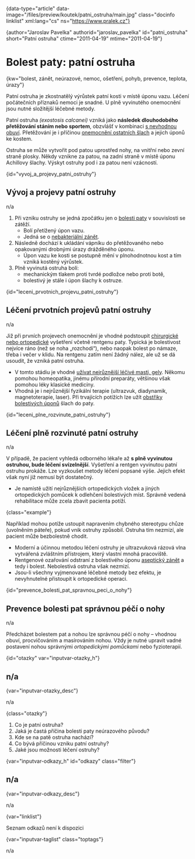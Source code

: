 
{data-type="article" data-image="/files/preview/koutek/patni_ostruha/main.jpg" class="docinfo linklist" xml:lang="cs" ns="https://www.pralek.cz"}

{author="Jaroslav Pavelka" authorid="jaroslav\_pavelka" id="patni\_ostruha" short="Patní ostruha" ctime="2011-04-19" mtime="2011-04-19"}

# Bolest paty: patní ostruha

<!-- generated attribute kw by user_udpatekw.sh on 2019-01-10, do not edit -->

{kw="bolest, zánět, neúrazové, nemoc, ošetření, pohyb, prevence, teplota, úrazy"}

Patní ostruha je zkostnatělý výrůstek patní kosti v místě úponu vazu. Léčení počátečních příznaků nemoci je snadné. U plně vyvinutého onemocnění jsou nutné složitější léčebné metody.

Patní ostruha _(exostosis calcanei)_ vzniká jako **následek dlouhodobého přetěžování stáním nebo sportem**, obzvlášť v kombinaci [s nevhodnou obuví][1]. Přetěžování je i příčinou [onemocnění ostatních šlach][2] a jejich úponů ke kostem.

Ostruha se může vytvořit pod patou uprostřed nohy, na vnitřní nebo zevní straně plosky. Někdy vznikne za patou, na zadní straně v místě úponu Achillovy šlachy. Výskyt ostruhy pod i za patou není vzácností.

{id="vyvoj\_a\_projevy\_patni\_ostruhy"}

## Vývoj a projevy patní ostruhy

n/a

  1. Při vzniku ostruhy se jedná zpočátku jen o [bolesti paty][3] v souvislosti se zátěží.
      * Bolí přetížený úpon vazu.
      * Jedná se o [nebakteriální zánět][4].
  2. Následně dochází k ukládání vápníku do přetěžovaného nebo opakovanými drobnými úrazy drážděného úponu.
      * Úpon vazu ke kosti se postupně mění v plnohodnotnou kost a tím vzniká kostěný výrůstek.
  3. Plně vyvinutá ostruha bolí:
      * mechanickým tlakem proti tvrdé podložce nebo proti botě,
      * bolestivý je stále i úpon šlachy k ostruze.

{id="leceni\_prvotnich\_projevu\_patni\_ostruhy"}

## Léčení prvotních projevů patní ostruhy

n/a

Již při prvních projevech onemocnění je vhodné podstoupit [chirurgické nebo ortopedické][5] vyšetření včetně rentgenu paty. Typická je bolestivost nejvíce ráno (než se noha „rozchodí“), nebo naopak bolest po námaze, třeba i večer v klidu. Na rentgenu zatím není žádný nález, ale už se dá usoudit, že vzniká patní ostruha.

  * V tomto stádiu je vhodné [užívat nejrůznější léčivé masti, gely][6]. Někomu pomohou homeopatika, jinému přírodní preparáty, většinou však pomohou léky klasické medicíny.
  * Vhodná je i nejrůznější fyzikální terapie (ultrazvuk, diadynamik, magnetoterapie, laser). Při trvajících potížích lze užít [obstřiky bolestivých úponů][6] šlach do paty.

{id="leceni\_plne\_rozvinute\_patni\_ostruhy"}

## Léčení plně rozvinuté patní ostruhy

n/a

V případě, že pacient vyhledá odborného lékaře až **s plně vyvinutou ostruhou, bude léčení svízelnější**. Vyšetření a rentgen vyvinutou patní ostruhu prokáže. Lze vyzkoušet metody léčení popsané výše. Jejich efekt však nyní již nemusí být dostatečný.

  * Je namístě užití nejrůznějších ortopedických vložek a jiných ortopedických pomůcek k odlehčení bolestivých míst. Správně vedená rehabilitace může zcela zbavit pacienta potíží.

{class="example"}

Například mohou potíže ustoupit napravením chybného stereotypu chůze (uvolněním páteře), pokud vnik ostruhy způsobil. Ostruha tím nezmizí, ale pacient může bezbolestně chodit.

  * Moderní a účinnou metodou léčení ostruhy je ultrazvuková rázová vlna vytvářená zvláštním přístrojem, který vlastní mnohá pracoviště.
  * Rentgenové ozařování odstraní z bolestivého úponu [aseptický zánět][7] a tedy i bolest. Nebolestivá ostruha však nezmizí.
  * Jsou-li všechny vyjmenované léčebné metody bez efektu, je nevyhnutelné přistoupit k ortopedické operaci.

{id="prevence\_bolesti\_pat\_spravnou\_peci\_o\_nohy"}

## Prevence bolesti pat správnou péčí o nohy

n/a

Předcházet bolestem pat a nohou lze správnou péčí o nohy – vhodnou obuví, procvičováním a masírováním nohou. Vždy je nutné upravit vadné postavení nohou správnými _ortopedickými pomůckami_ nebo fyzioterapií.

{id="otazky" var="inputvar-otazky_h"}

## n/a

{var="inputvar-otazky_desc"}

n/a

{class="otazky"}

  1. Co je patní ostruha?
  2. Jaká je častá příčina bolesti paty neúrazového původu?
  3. Kde se na patě ostruha nachází?
  4. Co bývá příčinou vzniku patní ostruhy?
  5. Jaké jsou možnosti léčení ostruhy?

{var="inputvar-odkazy_h" id="odkazy" class="filter"}

## n/a

{var="inputvar-odkazy_desc"}

n/a

{var="linklist"}

Seznam odkazů není k dispozici

{var="inputvar-taglist" class="toptags"}

n/a

 [1]: vhodna_obuv
 [2]: onemocneni_slach
 [3]: leky_proti_bolesti
 [4]: mikroorganizmy
 [5]: nalehavost_lekarskeho_vysetreni
 [6]: lekove_formy
 [7]: zanet

